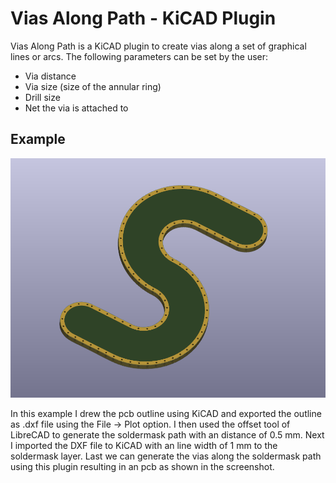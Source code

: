 # Vias Along Path - KiCAD Plugin

Vias Along Path is a KiCAD plugin to create vias along a set of graphical lines or arcs. The following parameters can be set by the user:

- Via distance
- Via size (size of the annular ring)
- Drill size
- Net the via is attached to

## Example

![example](res/example.PNG)

In this example I drew the pcb outline using KiCAD and exported the outline as .dxf file using the File -> Plot option. I then used the offset tool of LibreCAD to generate the soldermask path with an distance of 0.5 mm. Next I imported the DXF file to KiCAD with an line width of 1 mm to the soldermask layer. Last we can generate the vias along the soldermask path using this plugin resulting in an pcb as shown in the screenshot.
